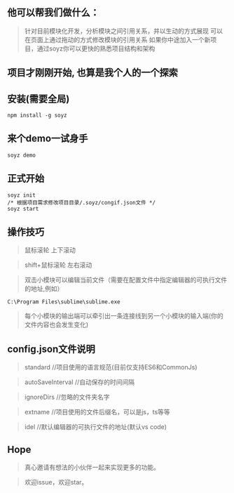 
## 他可以帮我们做什么：
> 针对目前模块化开发，分析模块之间引用关系，并以生动的方式展现
> 可以在页面上通过拖动的方式修改模块的引用关系
> 如果你中途加入一个新项目，通过soyz你可以更快的熟悉项目结构和架构


## 项目才刚刚开始, 也算是我个人的一个探索

## 安装(需要全局)
````
npm install -g soyz
````
## 来个demo一试身手
````
soyz demo
````
## 正式开始
````
soyz init
/* 根据项目需求修改项目目录/.soyz/congif.json文件 */
soyz start
````

## 操作技巧
> 鼠标滚轮           上下滚动

> shift+鼠标滚轮     左右滚动

> 双击小模块可以编辑当前文件（需要在配置文件中指定编辑器的可执行文件的地址,例如）

````
C:\Program Files\sublime\sublime.exe
````

> 每个小模块的输出端可以牵引出一条连接线到另一个小模块的输入端(你的文件内容也会发生变化)

## config.json文件说明
> standard          //项目使用的语言规范(目前仅支持ES6和CommonJs)

> autoSaveInterval  //自动保存的时间间隔

> ignoreDirs        //忽略的文件夹名字

> extname           //项目使用的文件后缀名，可以是js，ts等等

> idel              //默认编辑器的可执行文件的地址(默认vs code)

## Hope
> 真心邀请有想法的小伙伴一起来实现更多的功能。

> 欢迎issue，欢迎star。
